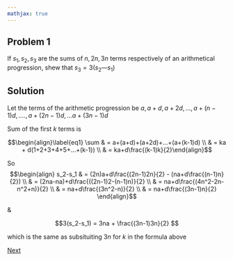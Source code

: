 ```yaml
---
mathjax: true
---
```


## Problem 1

If $s_1,s_2, s_3$ are the sums of $n, 2n, 3n$ terms respectively of an arithmetical progression, shew that $s_3 = 3 (s_2 — s_1)$

## Solution

Let the terms of the arithmetic progression be $a, a+d, a+2d, ..., a+(n-1)d, .... , a+(2n-1)d, ...a+(3n-1)d$

Sum of the first $k$ terms is

  $$\begin{align}\label{eq1} \sum & = a+(a+d)+(a+2d)+...+(a+(k-1)d) \\
                                  & = ka + d(1+2+3+4+5+...+(k-1)) \\
                                  & = ka+d\frac{(k-1)k}{2}\end{align}$$

So $$\begin{align} s_2-s_1 & = (2n)a+d\frac{(2n-1)2n}{2} - (na+d\frac{(n-1)n}{2}) \\
                           & = (2na-na)+d\frac{((2n-1)2-(n-1)n)}{2} \\
                           & = na+d\frac{(4n^2-2n-n^2+n)}{2} \\
                           & = na+d\frac{(3n^2-n)}{2} \\
                           & = na+d\frac{(3n-1)n}{2} \end{align}$$

&

$$3(s_2-s_1) = 3na + \frac{(3n-1)3n}{2} $$ 

which is the same as subsituiting $3n$ for $k$ in the formula above

[Next](2.html)
